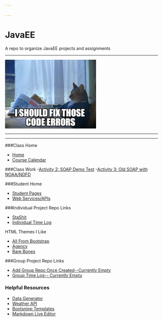 ```yaml
---

---
```


# JavaEE
A repo to organize JavaEE projects and assignments

---

![Kitten Boat](images/codeCatBoat.jpg)

---

---

###Class Home 
- [Home](https://github.com/MadJavaEntFall2016/home)
- [Course Calendar](https://github.com/MadJavaEntFall2016/home/blob/master/CourseCalendar.md)

###Class Work
-[Activity 2: SOAP Demo Test](https://github.com/tkinsman/toddSoapDemo)
-[Activity 3: Old SOAP with NOAA/NDFD](https://github.com/tkinsman/ndfdDemo)

###Student Home 
- [Student Pages](https://github.com/MadJavaEntFall2016/student)
- [Web Services/APIs](http://www.programmableweb.com/)

###Individual Project Repo Links
- [StaShit](https://github.com/tkinsman/StaShit)
- [Individual Time Log](https://github.com/tkinsman/storeShare/blob/master/timeLog.md) 

HTML Themes I Like
- [All From Bootstrap](https://startbootstrap.com/template-categories/all/)
- [Agency](https://github.com/BlackrockDigital/startbootstrap-agency)
- [Bare Bones](https://blackrockdigital.github.io/startbootstrap-scrolling-nav/)


###Group Project Repo Links
- [Add Group Repo Once Created--Currently Empty]()
- [Group Time Log-- Currently Empty]()

### Helpful Resources
- [Data Generator](http://www.yandataellan.com/)
- [Weather API](https://alerts.weather.gov/)
- [Bootsnipp Templates](http://bootsnipp.com/)
- [Markdown Live Editor](http://dillinger.io/)
